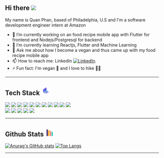 ## Hi there <img src="https://raw.githubusercontent.com/MartinHeinz/MartinHeinz/master/wave.gif" width="30px">

My name is Quan Phan, based of Philadelphia, U.S and I'm a software development engineer intern at Amazon

- 🔭 I’m currently working on an food recipe mobile app with Flutter for frontend and Nodejs/Postgresql for backend
- 🌱 I’m currently learning Reactjs, Flutter and Machine Learning
- 💬 Ask me about how I become a vegan and thus came up with my food recipe mobile app
- 📫 How to reach me: LinkedIn [![LinkedIn][1.2]][1].
- ⚡ Fun fact: I'm vegan 🥦 and I love to hike 🧗‍♂️

<!-- Icons -->

[1.2]: https://raw.githubusercontent.com/MartinHeinz/MartinHeinz/master/linkedin-3-16.png (LinkedIn icon without padding)

<!-- Links to your social media accounts -->

[1]: https://www.linkedin.com/in/minh-quan-phan

<hr>

## Tech Stack <img src="https://raw.githubusercontent.com/vladalexey/vladalexey/main/techstack.gif" width="30px">

![](https://img.shields.io/badge/Code-Python-informational?style=flat&logo=<LOGO_NAME>&logoColor=white&color=24ccf2)
![](https://img.shields.io/badge/Code-JavaScript-informational?style=flat&logo=<LOGO_NAME>&logoColor=white&color=24ccf2)
![](https://img.shields.io/badge/Code-Java-informational?style=flat&logo=<LOGO_NAME>&logoColor=white&color=24ccf2)
![](https://img.shields.io/badge/Code-C++-informational?style=flat&logo=<LOGO_NAME>&logoColor=white&color=24ccf2)
![](https://img.shields.io/badge/Framework-Node.js-informational?style=flat&logo=<LOGO_NAME>&logoColor=white&color=24ccf2)
![](https://img.shields.io/badge/Framework-Angular.js-informational?style=flat&logo=<LOGO_NAME>&logoColor=white&color=24ccf2)
![](https://img.shields.io/badge/Framework-React.js-informational?style=flat&logo=<LOGO_NAME>&logoColor=white&color=24ccf2)
![](https://img.shields.io/badge/Framework-Ionic-informational?style=flat&logo=<LOGO_NAME>&logoColor=white&color=24ccf2)
![](https://img.shields.io/badge/Framework-Flutter-informational?style=flat&logo=<LOGO_NAME>&logoColor=white&color=24ccf2)
![](https://img.shields.io/badge/Framework-Flask-informational?style=flat&logo=<LOGO_NAME>&logoColor=white&color=24ccf2)
![](https://img.shields.io/badge/Framework-Bootstrap-informational?style=flat&logo=<LOGO_NAME>&logoColor=white&color=24ccf2)
<br>
![](https://img.shields.io/badge/Tool-AWS-informational?style=flat&logo=<LOGO_NAME>&logoColor=white&color=24ccf2)
![](https://img.shields.io/badge/Tool-Azure_DevOps-informational?style=flat&logo=<LOGO_NAME>&logoColor=white&color=24ccf2)
![](https://img.shields.io/badge/Tool-Heroku-informational?style=flat&logo=<LOGO_NAME>&logoColor=white&color=24ccf2)
![](https://img.shields.io/badge/Tool-git-informational?style=flat&logo=<LOGO_NAME>&logoColor=white&color=24ccf2)
![](https://img.shields.io/badge/Tool-Postgresql-informational?style=flat&logo=<LOGO_NAME>&logoColor=white&color=24ccf2)

<hr>

## Github Stats <img src="https://raw.githubusercontent.com/vladalexey/vladalexey/main/graph.gif" width="30px">

[![Anurag's GitHub stats](https://github-readme-stats.vercel.app/api?username=vladalexey&count_private=true&show_icons=true&&theme=cobalt&hide_title=true)](https://github.com/anuraghazra/github-readme-stats)
[![Top Langs](https://github-readme-stats.vercel.app/api/top-langs/?username=vladalexey&layout=compact&langs_count=7&hide_title=true)](https://github.com/anuraghazra/github-readme-stats)

<hr>



